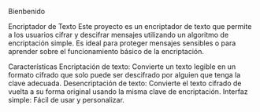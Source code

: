 Bienbenido

Encriptador de Texto
Este proyecto es un encriptador de texto que permite a los usuarios cifrar y descifrar mensajes utilizando un algoritmo de encriptación simple. Es ideal para proteger mensajes sensibles o para aprender sobre el funcionamiento básico de la encriptación.

Características
Encriptación de texto: Convierte un texto legible en un formato cifrado que solo puede ser descifrado por alguien que tenga la clave adecuada.
Desencriptación de texto: Convierte el texto cifrado de vuelta a su forma original usando la misma clave de encriptación.
Interfaz simple: Fácil de usar y personalizar.